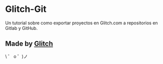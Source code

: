 # Glitch-Git

Un tutorial sobre como exportar proyectos en Glitch.com a repositorios en Gitlab y GitHub.

## Made by [Glitch](https://glitch.com/)

\ ゜ o ゜)ノ
